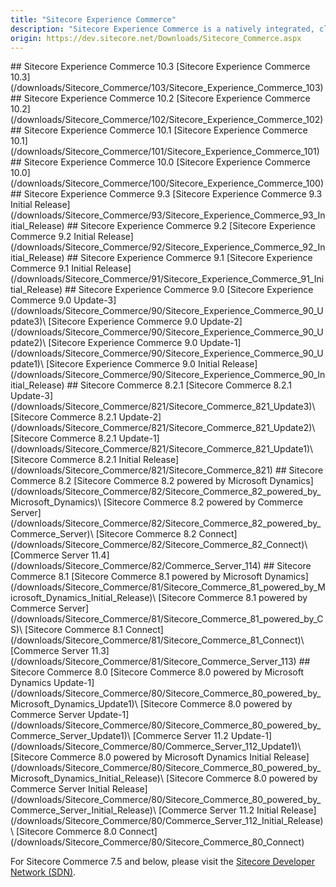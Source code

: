```yaml
---
title: "Sitecore Experience Commerce"
description: "Sitecore Experience Commerce is a natively integrated, cloud-enabled software platform that enables brands to fully personalize the end-to-end shopping experience—before, during, and after the transaction. It blends content, commerce, and contextual intelligence in a modern commerce platform built on .NET Core."
origin: https://dev.sitecore.net/Downloads/Sitecore_Commerce.aspx
---
```


<Card variant='outlineRaised' px={0} mb={8}>
<CardHeader>
## Sitecore Experience Commerce 10.3
</CardHeader>
<CardBody>
[Sitecore Experience Commerce 10.3](/downloads/Sitecore_Commerce/103/Sitecore_Experience_Commerce_103)
</CardBody>          
</Card>

<Card variant='outlineRaised' px={0} mb={8}>
<CardHeader>
## Sitecore Experience Commerce 10.2
</CardHeader>
<CardBody>
[Sitecore Experience Commerce 10.2](/downloads/Sitecore_Commerce/102/Sitecore_Experience_Commerce_102)
</CardBody>          
</Card>

<Card variant='outlineRaised' px={0} mb={8}>
<CardHeader>
## Sitecore Experience Commerce 10.1
</CardHeader>
<CardBody>
[Sitecore Experience Commerce 10.1](/downloads/Sitecore_Commerce/101/Sitecore_Experience_Commerce_101)
</CardBody>          
</Card>

<Card variant='outlineRaised' px={0} mb={8}>
<CardHeader>
## Sitecore Experience Commerce 10.0
</CardHeader>
<CardBody>
[Sitecore Experience Commerce 10.0](/downloads/Sitecore_Commerce/100/Sitecore_Experience_Commerce_100)
</CardBody>          
</Card>

<Card variant='outlineRaised' px={0} mb={8}>
<CardHeader>
## Sitecore Experience Commerce 9.3
</CardHeader>
<CardBody>
[Sitecore Experience Commerce 9.3 Initial Release](/downloads/Sitecore_Commerce/93/Sitecore_Experience_Commerce_93_Initial_Release)
</CardBody>          
</Card>

<Card variant='outlineRaised' px={0} mb={8}>
<CardHeader>
## Sitecore Experience Commerce 9.2
</CardHeader>
<CardBody>
[Sitecore Experience Commerce 9.2 Initial Release](/downloads/Sitecore_Commerce/92/Sitecore_Experience_Commerce_92_Initial_Release)
</CardBody>          
</Card>
<Card variant='outlineRaised' px={0} mb={8}>
<CardHeader>
## Sitecore Experience Commerce 9.1
</CardHeader>
<CardBody>
[Sitecore Experience Commerce 9.1 Initial Release](/downloads/Sitecore_Commerce/91/Sitecore_Experience_Commerce_91_Initial_Release)
</CardBody>          
</Card>

<Card variant='outlineRaised' px={0} mb={8}>
<CardHeader>
## Sitecore Experience Commerce 9.0
</CardHeader>
<CardBody>
[Sitecore Experience Commerce 9.0 Update-3](/downloads/Sitecore_Commerce/90/Sitecore_Experience_Commerce_90_Update3)\
[Sitecore Experience Commerce 9.0 Update-2](/downloads/Sitecore_Commerce/90/Sitecore_Experience_Commerce_90_Update2)\
[Sitecore Experience Commerce 9.0 Update-1](/downloads/Sitecore_Commerce/90/Sitecore_Experience_Commerce_90_Update1)\
[Sitecore Experience Commerce 9.0 Initial Release](/downloads/Sitecore_Commerce/90/Sitecore_Experience_Commerce_90_Initial_Release)
</CardBody>          
</Card>

<Card variant='outlineRaised' px={0} mb={8}>
<CardHeader>
## Sitecore Commerce 8.2.1
</CardHeader>
<CardBody>
[Sitecore Commerce 8.2.1 Update-3](/downloads/Sitecore_Commerce/821/Sitecore_Commerce_821_Update3)\
[Sitecore Commerce 8.2.1 Update-2](/downloads/Sitecore_Commerce/821/Sitecore_Commerce_821_Update2)\
[Sitecore Commerce 8.2.1 Update-1](/downloads/Sitecore_Commerce/821/Sitecore_Commerce_821_Update1)\
[Sitecore Commerce 8.2.1 Initial Release](/downloads/Sitecore_Commerce/821/Sitecore_Commerce_821)
</CardBody>          
</Card>

<Card variant='outlineRaised' px={0} mb={8}>
<CardHeader>
## Sitecore Commerce 8.2
</CardHeader>
<CardBody>
[Sitecore Commerce 8.2 powered by Microsoft Dynamics](/downloads/Sitecore_Commerce/82/Sitecore_Commerce_82_powered_by_Microsoft_Dynamics)\
[Sitecore Commerce 8.2 powered by Commerce Server](/downloads/Sitecore_Commerce/82/Sitecore_Commerce_82_powered_by_Commerce_Server)\
[Sitecore Commerce 8.2 Connect](/downloads/Sitecore_Commerce/82/Sitecore_Commerce_82_Connect)\
[Commerce Server 11.4](/downloads/Sitecore_Commerce/82/Commerce_Server_114)
</CardBody>          
</Card>

<Card variant='outlineRaised' px={0} mb={8}>
<CardHeader>
## Sitecore Commerce 8.1
</CardHeader>
<CardBody>
[Sitecore Commerce 8.1 powered by Microsoft Dynamics](/downloads/Sitecore_Commerce/81/Sitecore_Commerce_81_powered_by_Microsoft_Dynamics_Initial_Release)\
[Sitecore Commerce 8.1 powered by Commerce Server](/downloads/Sitecore_Commerce/81/Sitecore_Commerce_81_powered_by_CS)\
[Sitecore Commerce 8.1 Connect](/downloads/Sitecore_Commerce/81/Sitecore_Commerce_81_Connect)\
[Commerce Server 11.3](/downloads/Sitecore_Commerce/81/Sitecore_Commerce_Server_113)
</CardBody>          
</Card>

<Card variant='outlineRaised' px={0} mb={8}>
<CardHeader>
## Sitecore Commerce 8.0
</CardHeader>
<CardBody>
[Sitecore Commerce 8.0 powered by Microsoft Dynamics Update-1](/downloads/Sitecore_Commerce/80/Sitecore_Commerce_80_powered_by_Microsoft_Dynamics_Update1)\
[Sitecore Commerce 8.0 powered by Commerce Server Update-1](/downloads/Sitecore_Commerce/80/Sitecore_Commerce_80_powered_by_Commerce_Server_Update1)\
[Commerce Server 11.2 Update-1](/downloads/Sitecore_Commerce/80/Commerce_Server_112_Update1)\
[Sitecore Commerce 8.0 powered by Microsoft Dynamics Initial Release](/downloads/Sitecore_Commerce/80/Sitecore_Commerce_80_powered_by_Microsoft_Dynamics_Initial_Release)\
[Sitecore Commerce 8.0 powered by Commerce Server Initial Release](/downloads/Sitecore_Commerce/80/Sitecore_Commerce_80_powered_by_Commerce_Server_Initial_Release)\
[Commerce Server 11.2 Initial Release](/downloads/Sitecore_Commerce/80/Commerce_Server_112_Initial_Release)\
[Sitecore Commerce 8.0 Connect](/downloads/Sitecore_Commerce/80/Sitecore_Commerce_80_Connect)
</CardBody>          
</Card>

For Sitecore Commerce 7.5 and below, please visit the [Sitecore Developer Network (SDN)](https://archive.doc.sitecore.com/xp/en/sdnarchive/).